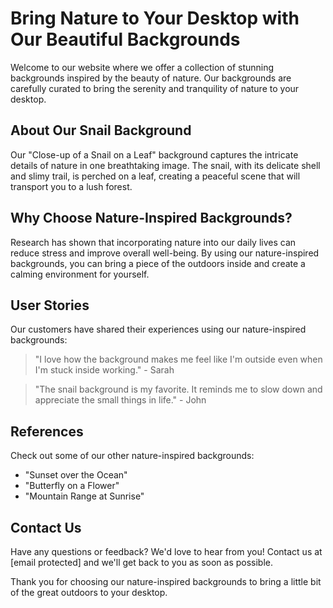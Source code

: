 <!--font:Barlow Condensed-->

# Bring Nature to Your Desktop with Our Beautiful Backgrounds

Welcome to our website where we offer a collection of stunning backgrounds inspired by the beauty of nature. Our backgrounds are carefully curated to bring the serenity and tranquility of nature to your desktop. 

## About Our Snail Background

Our "Close-up of a Snail on a Leaf" background captures the intricate details of nature in one breathtaking image. The snail, with its delicate shell and slimy trail, is perched on a leaf, creating a peaceful scene that will transport you to a lush forest. 

## Why Choose Nature-Inspired Backgrounds?

Research has shown that incorporating nature into our daily lives can reduce stress and improve overall well-being. By using our nature-inspired backgrounds, you can bring a piece of the outdoors inside and create a calming environment for yourself. 

## User Stories

Our customers have shared their experiences using our nature-inspired backgrounds: 

> "I love how the background makes me feel like I'm outside even when I'm stuck inside working." - Sarah 

> "The snail background is my favorite. It reminds me to slow down and appreciate the small things in life." - John 

## References

Check out some of our other nature-inspired backgrounds: 

- "Sunset over the Ocean"
- "Butterfly on a Flower"
- "Mountain Range at Sunrise"

## Contact Us

Have any questions or feedback? We'd love to hear from you! Contact us at [email protected] and we'll get back to you as soon as possible. 

Thank you for choosing our nature-inspired backgrounds to bring a little bit of the great outdoors to your desktop.

<!--

Write me content for website with wallpaper which alt text is:

"A close-up of a snail on a leaf"

The name/title of the page should not be 1:1 copy of the alt text but rather a real content of the website which is using this wallpaper.

- Use markdown format 
- Start with heading
- Heading should be short and concise
- The content should look like a real website 
- The website should not be about the wallpaper, wallpaper is just a related background
- Heading should be contain work "wallpaper" or "background"
- Include real sections like references, contact, user stories, etc. use things relevant to the page purpose.
- Feel free to use structure like headings, bullets, numbering, blockquotes, paragraphs, horizontal lines, etc.
- You can use formatting like bold or _italic_
- You can include UTF-8 emojis
- Links should be only #hash anchors (and you can refer to the document itself)
- Do not include images


---


# Nature-Inspired Wallpaper for Your Desktop Background

Welcome to our website where we offer a collection of beautiful wallpapers inspired by nature. Our wallpapers are carefully curated to bring the serenity and beauty of nature to your desktop background. 

## About Our Snail Wallpaper

Our "Close-up of a Snail on a Leaf" wallpaper captures the intricacy and detail of nature in one stunning image. The snail, with its delicate shell and slimy trail, is perched on a leaf, creating a peaceful scene that will transport you to a lush forest. 

## Why Choose Nature-Inspired Wallpapers?

Studies have shown that incorporating nature into our daily lives can reduce stress and improve overall well-being. By using our nature-inspired wallpapers, you can bring a piece of the outdoors inside and create a calming environment for yourself. 

## User Stories

Our customers have shared their experiences using our nature-inspired wallpapers: 

> "I love how the wallpaper makes me feel like I'm outside even when I'm stuck inside working." - Sarah 

> "The snail wallpaper is my favorite. It reminds me to slow down and appreciate the small things in life." - John 

## References

Check out some of our other nature-inspired wallpapers: 

- "Sunset over the Ocean"
- "Butterfly on a Flower"
- "Mountain Range at Sunrise"

## Contact Us

Have any questions or feedback? We'd love to hear from you! Contact us at [email protected] and we'll get back to you as soon as possible. 

Thank you for choosing our nature-inspired wallpapers for your desktop background.


---


Heading should not include word "wallpaper". The website should not be about the wallpaper itself, wallpaper is just a related background, rewrite whole content.


---


# Bring Nature to Your Desktop with Our Beautiful Backgrounds

Welcome to our website where we offer a collection of stunning backgrounds inspired by the beauty of nature. Our backgrounds are carefully curated to bring the serenity and tranquility of nature to your desktop. 

## About Our Snail Background

Our "Close-up of a Snail on a Leaf" background captures the intricate details of nature in one breathtaking image. The snail, with its delicate shell and slimy trail, is perched on a leaf, creating a peaceful scene that will transport you to a lush forest. 

## Why Choose Nature-Inspired Backgrounds?

Research has shown that incorporating nature into our daily lives can reduce stress and improve overall well-being. By using our nature-inspired backgrounds, you can bring a piece of the outdoors inside and create a calming environment for yourself. 

## User Stories

Our customers have shared their experiences using our nature-inspired backgrounds: 

> "I love how the background makes me feel like I'm outside even when I'm stuck inside working." - Sarah 

> "The snail background is my favorite. It reminds me to slow down and appreciate the small things in life." - John 

## References

Check out some of our other nature-inspired backgrounds: 

- "Sunset over the Ocean"
- "Butterfly on a Flower"
- "Mountain Range at Sunrise"

## Contact Us

Have any questions or feedback? We'd love to hear from you! Contact us at [email protected] and we'll get back to you as soon as possible. 

Thank you for choosing our nature-inspired backgrounds to bring a little bit of the great outdoors to your desktop.

-->
